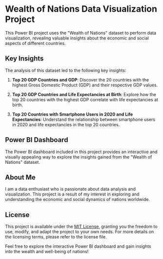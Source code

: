 # Wealth of Nations Data Visualization Project

This Power BI project uses the "Wealth of Nations" dataset to perform data visualization, revealing valuable insights about the economic and social aspects of different countries.

## Key Insights

The analysis of this dataset led to the following key insights:

1. **Top 20 GDP Countries and GDP**: Discover the 20 countries with the highest Gross Domestic Product (GDP) and their respective GDP values.

2. **Top 20 GDP Countries and Life Expectancies at Birth**: Explore how the top 20 countries with the highest GDP correlate with life expectancies at birth.

3. **Top 20 Countries with Smartphone Users in 2020 and Life Expectancies**: Understand the relationship between smartphone users in 2020 and life expectancies in the top 20 countries.

## Power BI Dashboard

The Power BI dashboard included in this project provides an interactive and visually appealing way to explore the insights gained from the "Wealth of Nations" dataset.

## About Me

I am a data enthusiast who is passionate about data analysis and visualization. This project is a result of my interest in exploring and understanding the economic and social dynamics of nations worldwide.

## License

This project is available under the [MIT License](LICENSE), granting you the freedom to use, modify, and adapt the project to your own needs. For more details on the licensing terms, please refer to the license file.

Feel free to explore the interactive Power BI dashboard and gain insights into the wealth and well-being of nations!
